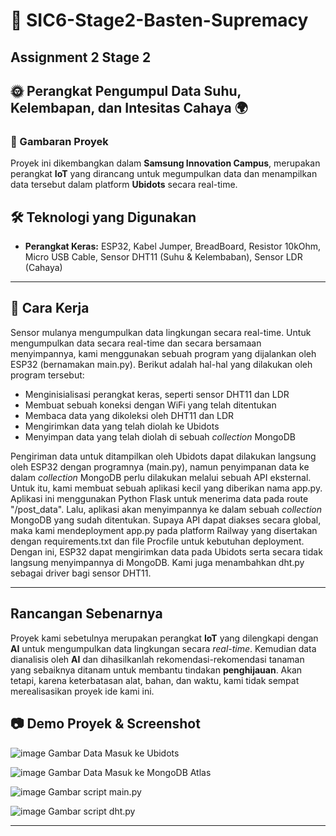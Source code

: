 # 🌿 SIC6-Stage2-Basten-Supremacy
## Assignment 2 Stage 2

## 🌞 Perangkat Pengumpul Data Suhu, Kelembapan, dan Intesitas Cahaya 🌍

### 📌 Gambaran Proyek
Proyek ini  dikembangkan dalam **Samsung Innovation Campus**, merupakan perangkat **IoT** yang dirancang untuk megumpulkan data dan menampilkan data tersebut dalam platform **Ubidots** secara real-time.

## 🛠️ Teknologi yang Digunakan
- **Perangkat Keras:** ESP32, Kabel Jumper, BreadBoard, Resistor 10kOhm, Micro USB Cable, Sensor DHT11 (Suhu & Kelembaban), Sensor LDR (Cahaya)

---

## 🚀 Cara Kerja
Sensor mulanya mengumpulkan data lingkungan secara real-time. Untuk mengumpulkan data secara real-time dan secara bersamaan menyimpannya, kami menggunakan sebuah program yang dijalankan oleh ESP32 (bernamakan main.py). Berikut adalah hal-hal yang dilakukan oleh program tersebut:
   - Menginisialisasi perangkat keras, seperti sensor DHT11 dan LDR
   - Membuat sebuah koneksi dengan WiFi yang telah ditentukan
   - Membaca data yang dikoleksi oleh DHT11 dan LDR
   - Mengirimkan data yang telah diolah ke Ubidots
   - Menyimpan data yang telah diolah di sebuah _collection_ MongoDB
  
   Pengiriman data untuk ditampilkan oleh Ubidots dapat dilakukan langsung oleh ESP32 dengan programnya (main.py), namun penyimpanan data ke dalam _collection_ MongoDB perlu dilakukan melalui sebuah API eksternal. Untuk itu, kami membuat sebuah aplikasi kecil yang diberikan nama app.py. Aplikasi ini menggunakan Python Flask untuk menerima data pada route "/post_data".  Lalu, aplikasi akan menyimpannya ke dalam sebuah _collection_ MongoDB yang sudah ditentukan. Supaya API dapat diakses secara global, maka kami mendeployment app.py pada platform Railway yang disertakan dengan requirements.txt dan file Procfile untuk kebutuhan deployment. Dengan ini, ESP32 dapat mengirimkan data pada Ubidots serta secara tidak langsung menyimpannya di MongoDB. Kami juga menambahkan dht.py sebagai driver bagi sensor DHT11.
   
---

## Rancangan Sebenarnya
Proyek kami sebetulnya merupakan perangkat **IoT** yang dilengkapi dengan **AI** untuk mengumpulkan data lingkungan secara *real-time*. Kemudian data dianalisis oleh **AI** dan dihasilkanlah rekomendasi-rekomendasi tanaman yang sebaiknya ditanam untuk membantu tindakan **penghijauan**. Akan tetapi, karena keterbatasan alat, bahan, dan waktu, kami tidak sempat merealisasikan proyek ide kami ini.

## 📷 Demo Proyek & Screenshot
![image](https://github.com/user-attachments/assets/521afd4f-6c28-4c9a-9e09-9b7338b7e754)
Gambar Data Masuk ke Ubidots

![image](https://github.com/user-attachments/assets/75d8c52a-265e-42c8-8f07-5a8707647871)
Gambar Data Masuk ke MongoDB Atlas

![image](https://github.com/user-attachments/assets/f76b7be0-f1c0-405d-b392-e15527d14d81)
Gambar script main.py

![image](https://github.com/user-attachments/assets/f4f888ba-0549-4964-aa18-cd0ce927a82f)
Gambar script dht.py



---

